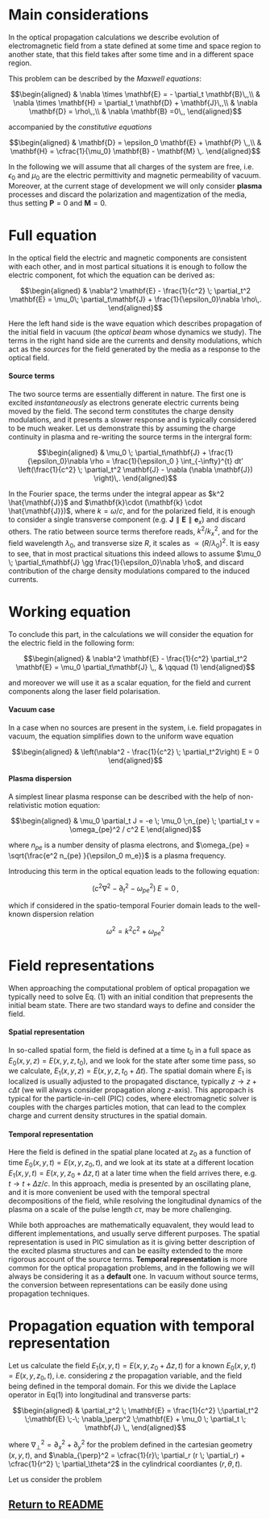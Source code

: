 # Main considerations

In the optical propagation calculations we describe evolution of electromagnetic field from a state defined at some time and space region to another state, that this field takes after some time and in a different space region.

This problem can be described by the _Maxwell equations_:

```math
\begin{aligned}
 & \nabla \times \mathbf{E} = - \partial_t \mathbf{B}\,,\\
 & \nabla \times \mathbf{H} = \partial_t \mathbf{D} + \mathbf{J}\,,\\
 & \nabla \mathbf{D} = \rho\,,\\
 & \nabla  \mathbf{B} =0\,,
\end{aligned}
```

accompanied by the _constitutive equations_

```math
\begin{aligned}
 & \mathbf{D}  = \epsilon_0 \mathbf{E} + \mathbf{P} \,,\\
 & \mathbf{H}  = \cfrac{1}{\mu_0} \mathbf{B} - \mathbf{M} \,.
\end{aligned}
```

In the following we will assume that all charges of the system are free, i.e. $\epsilon_0$ and $\mu_0$ are the electric permittivity and magnetic permeability of vacuum. Moreover, at the current stage of development we will only consider **plasma** processes and discard the polarization and magentization of the media, thus setting $\mathbf{P}=0$ and $\mathbf{M}=0$.

# Full equation

In the optical field the electric and magnetic components are consistent with each other, and in most partical situations it is enough to follow the electric component, fot which the equation can be derived as:

```math
\begin{aligned}
 & \nabla^2 \mathbf{E} - \frac{1}{c^2} \; \partial_t^2 \mathbf{E} = \mu_0\; \partial_t\mathbf{J}  + \frac{1}{\epsilon_0}\nabla \rho\,.
\end{aligned}
```

Here the left hand side is the wave equation which describes propagation of the initial field in vacuum (the _optical beam_ whose dynamics we study). The terms in the right hand side are the currents and density modulations, which act as the _sources_ for the field generated by the media as a response to the optical field.

#### Source terms

The two source terms are essentially different in nature. The first one is excited _instantaneously_ as electrons generate electric currents being moved by the field. The second term constitutes the charge density modulations, and it presents a slower response and is typically considered to be much weaker. Let us demonstrate this by assuming the charge continuity in plasma and re-writing the source terms in the intergral form:

```math
\begin{aligned}
 & \mu_0 \; \partial_t\mathbf{J}  + \frac{1}{\epsilon_0}\nabla \rho =  \frac{1}{\epsilon_0 } \int_{-\infty}^{t} dt' \left(\frac{1}{c^2} \; \partial_t^2 \mathbf{J} -   \nabla (\nabla \mathbf{J}) \right)\,.
\end{aligned}
```

In the Fourier space, the terms under the integral appear as $k^2 \hat{\mathbf{J}}$ and $\mathbf{k}\cdot (\mathbf{k} \cdot \hat{\mathbf{J}})$, where $k=\omega/c$, and for the polarized field, it is enough to consider a single transverse component (e.g. $\mathbf{J} \parallel \mathbf{E} \parallel \mathbf{e}_x$) and discard others. The ratio between source terms therefore reads, $k^2/k_x^2$, and for the field wavelength $\lambda_0$, and transverse size $R$, it scales as $\propto (R/\lambda_0)^2$. It is easy to see, that in most practical situations this indeed allows to assume $\mu_0 \; \partial_t\mathbf{J} \gg \frac{1}{\epsilon_0}\nabla \rho$, and discard contribution of the charge density modulations compared to the induced currents.

# Working equation

To conclude this part, in the calculations we will consider the equation for the electric field in the following form:

```math
\begin{aligned}
 & \nabla^2 \mathbf{E} - \frac{1}{c^2} \partial_t^2 \mathbf{E} = \mu_0  \partial_t\mathbf{J} \,, & 
\qquad (1)
\end{aligned}
```

and moreover we will use it as a scalar equation, for the field and current components along the laser field polarisation.

#### Vacuum case

In a case when no sources are present in the system, i.e. field propagates in vacuum, the equation simplifies down to the uniform wave equation

```math
\begin{aligned}
& \left(\nabla^2 - \frac{1}{c^2} \; \partial_t^2\right) E = 0
\end{aligned}
```

#### Plasma dispersion

A simplest linear plasma response can be described with the help of non-relativistic motion equation:

```math
\begin{aligned}
& \mu_0 \partial_t J = -e \; \mu_0 \;n_{pe} \; \partial_t v = \omega_{pe}^2 / c^2 E
\end{aligned}
```

where $n_{pe}$ is a number density of plasma electrons, and $\omega_{pe} = \sqrt{\frac{e^2 n_{pe} }{\epsilon_0  m_e}}$ is a plasma frequency.

Introducing this term in the optical equation leads to the following equation:

```math
\left(c^2 \nabla^2 - \partial_t^2 \; - \;  \omega_{pe}^2 \right) \; E =  0\,,
```

which if considered in the spatio-temporal Fourier domain leads to the well-known dispersion relation

```math
\omega^2 = k^2 c^2 + \omega_{pe}^2
```

# Field representations

When approaching the computational problem of optical propagation we typically need to solve Eq. (1) with an initial condition that prepresents the initial beam state. There are two standard ways to define and consider the field.

#### Spatial representation

In so-called spatial form, the field is defined at a time $t_0$ in a full space as $E_0(x,y,z)=E(x,y,z, t_0)$, and we look for the state after some time pass, so we calculate, $E_1(x,y,z) = E(x,y,z, t_0+\Delta t)$. The spatial domain where $E_1$ is localized is usually adjusted to the propagated disctance, typically $z\to z+c\Delta t$ (we will always consider propagation along $z$-axis). This appropach is typical for the particle-in-cell (PIC) codes, where electromagnetic solver is couples with the charges particles motion, that can lead to the complex charge and current density structures in the spatial domain.

#### Temporal representation

Here the field is defined in the spatial plane located at $z_0$ as a function of time $E_0(x, y, t)=E(x, y, z_0, t)$, and we look at its state at a different location $E_1(x,y,t) = E(x,y,z_0+\Delta z, t)$ at a later time when the field arrives there, e.g. $t \to t+\Delta z/c$. In this approach, media is presented by an oscillating plane, and it is more convenient be used with the temporal spectral decompositions of the field, while resolving the longitudinal dynamics of the plasma on a scale of the pulse length $c\tau$, may be more challenging.

While both approaches are mathematically equavalent, they would lead to different implementations, and usually serve different purposes. The spatial representation is used in PIC simulation as it is giving better description of the excited plasma structures and can be easilty extended to the more rigorous account of the source terms. **Temporal representation** is more common for the optical propagation problems, and in the following we will always be considering it as a **default** one. In vacuum without source terms, the conversion between representations can be easily done using propagation techniques.

# Propagation equation with temporal representation

Let us calculate the field $E_1(x,y,t) = E(x,y,z_0+\Delta z, t)$ for a known $E_0(x, y, t)=E(x, y, z_0, t)$, i.e. considering $z$ the propagation variable, and the field being defined in the temporal domain. For this we divide the Laplace operator in Eq(1) into longitudinal and transverse parts:

```math
\begin{aligned}
& \partial_z^2 \; \mathbf{E} =  \frac{1}{c^2} \;\partial_t^2 \;\mathbf{E} \;-\; \nabla_\perp^2 \;\mathbf{E} + \mu_0 \; \partial_t \; \mathbf{J} \,,
\end{aligned}
```

where $\nabla_\perp^2 = \partial_x^2 + \partial_y^2$ for the problem defined in the cartesian geometry $(x,y,t)$, and $\nabla_{\perp}^2 = \cfrac{1}{r}\; \partial_r (r \; \partial_r) +  \cfrac{1}{r^2} \; \partial_\theta^2$ in the cylindrical coordiantes $(r, \theta, t)$.

Let us consider the problem 


## [Return to README](https://github.com/hightower8083/axiprop/blob/new-docs/README.md#documentation)

